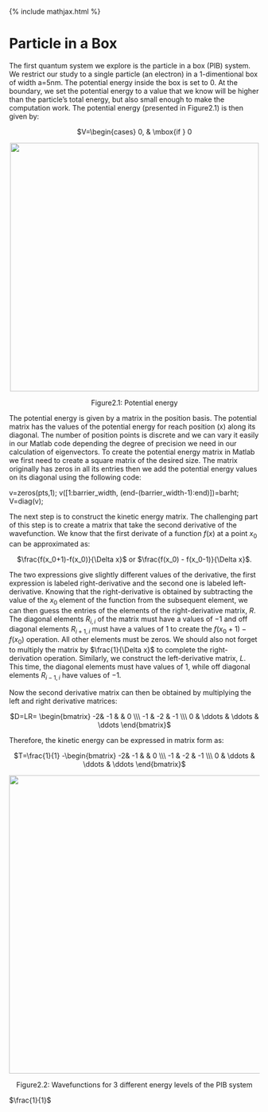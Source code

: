 {% include mathjax.html %}


# Particle in a Box

The first quantum system we explore is the particle in a box (PIB) system. 
We restrict our study to a single particle (an electron) in a 1-dimentional box of width a=5nm.
The potential energy inside the box is set to 0. At the boundary, we set the potential energy to a value that we know will be higher than the particle’s total energy, but also small enough to make the computation work.
The potential energy (presented in Figure2.1) is then given by:

<p align="center"> $V=\begin{cases} 0, & \mbox{if } 0<x<a \\\ 10^{-5}j, & \mbox{otherwise} \end{cases}$ </p>

<p align="center">
  <img src="https://user-images.githubusercontent.com/35305574/35600148-72b520aa-05fa-11e8-88bf-b6bf9e10ba02.jpg" width="500">
</p>
<p align="center">Figure2.1: Potential energy</p>

The potential energy is given by a matrix in the position basis. The potential matrix has the values of the potential energy for reach position (x) along its diagonal. The number of position points is discrete and we can vary it easily in our Matlab code depending the degree of precision we need in our calculation of eigenvectors.
To create the potential energy matrix in Matlab we first need to create a square matrix of the desired size. The matrix originally has zeros in all its entries then we add the potential energy values on its diagonal using the following code:

v=zeros(pts,1); 
v([1:barrier_width, (end-(barrier_width-1):end)])=barht;
V=diag(v);  

The next step is to construct the kinetic energy matrix. The challenging part of this step is to create a matrix that take the second derivative of the wavefunction. We know that the first derivate of a function $f(x)$ at a point $x_0$ can be approximated as:

<p align="center"> $\frac{f(x_0+1)-f(x_0)}{\Delta x}$ or $\frac{f(x_0) - f(x_0-1)}{\Delta x}$. </p>

The two expressions give slightly different values of the derivative, the first expression is labeled right-derivative and the second one is labeled left-derivative. Knowing that the right-derivative is obtained by subtracting the value of the $x_0$ element of the function from the subsequent element, we can then guess the entries of the elements of the right-derivative matrix, $R$. 
The diagonal elements $R_{i,i}$ of the matrix must have a values of $-1$ and off diagonal elements $R_{i+1,i}$ must have a values of $1$ to create the $f(x_0+1)-f(x_0)$ operation. All other elements must be zeros. We should also not forget to multiply the matrix by $\frac{1}{\Delta x}$ to complete the right-derivation operation.
Similarly, we construct the left-derivative matrix, $L$. This time, the diagonal elements must have values of $1$, while off diagonal elements $R_{i-1,i}$ have values of $-1$.

Now the second derivative matrix can then be obtained by multiplying the left and right derivative matrices:

<p align="center"> $D=LR= \begin{bmatrix}
-2& -1 &      & 0 \\\
-1 & -2  & -1 \\\
0 &   \ddots  & \ddots & \ddots                      
\end{bmatrix}$ </p>

Therefore, the kinetic energy can be expressed in matrix form as:

<p align="center"> $T=\frac{1}{1} -\begin{bmatrix}
-2& -1 &      & 0 \\\
-1 & -2  & -1 \\\
0 &   \ddots  & \ddots & \ddots                      
\end{bmatrix}$ </p>

<p align="center">
  <img src="https://user-images.githubusercontent.com/35305574/35598882-f4f224e8-05f3-11e8-893f-34fd8c86dd72.jpg" width="600">
</p>
<p align="center">Figure2.2: Wavefunctions for 3 different energy levels of the PIB system </p>

$\frac{1}{1}$
